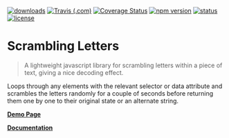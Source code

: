
[![downloads](https://img.shields.io/npm/dt/scrambling-letters.svg)](https://www.npmjs.com/package/scrambling-letters)
[![Travis (.com)](https://img.shields.io/travis/com/Recidvst/scrambling-letters.svg)](https://travis-ci.com/Recidvst/scrambling-letters)
[![Coverage Status](https://coveralls.io/repos/github/Recidvst/scrambling-letters/badge.svg?branch=master)](https://coveralls.io/github/Recidvst/scrambling-letters?branch=master)
[![npm version](https://img.shields.io/npm/v/scrambling-letters.svg)](https://www.npmjs.com/package/scrambling-letters)
[![status](https://img.shields.io/website?url=https%3A%2F%2Fscrambling-letters.chris-snowden.me%2F)](https://scrambling-letters.chris-snowden.me/)
[![license](https://img.shields.io/github/license/recidvst/scrambling-letters.svg)](https://github.com/Recidvst/scrambling-letters/blob/master/LICENSE)

# Scrambling Letters

> A lightweight javascript library for scrambling letters within a piece of text, giving a nice decoding effect.

Loops through any elements with the relevant selector or data attribute and scrambles the letters randomly for a couple of seconds before returning them one by one to their original state or an alternate string.

[**Demo Page**](https://scrambling-letters.chris-snowden.me/ 'Scrambling Letters demo page')

[**Documentation**](https://recidvst.github.io/scrambling-letters/#/ 'Scrambling Letters docs site')
